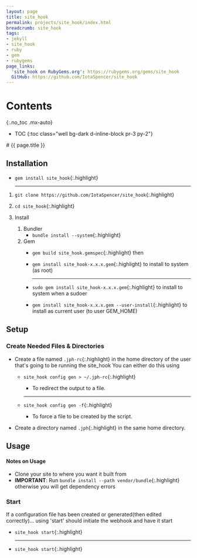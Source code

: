 ```yaml
---
layout: page
title: site_hook
permalink: projects/site_hook/index.html
breadcrumb: site_hook
tags:
- jekyll
- site_hook
- ruby
- gem
- rubygems
page_links:
  'site_hook on RubyGems.org': https://rubygems.org/gems/site_hook
  GitHub: https://github.com/IotaSpencer/site_hook
---
```

<div class="float-right card bg-dark ml-4 mr-2" style="order: 2;" markdown="1">

# Contents
{:.no_toc .mx-auto}

* TOC
{:toc class="well bg-dark d-inline-block pr-3 py-2"}
</div>

<div markdown="1">
# {{ page.title }}

## Installation

* `gem install site_hook`{:.highlight}

  <hr class="hr-text d-flex justify-content-center" data-content="or">

1. `git clone https://github.com/IotaSpencer/site_hook`{:.highlight}

1. `cd site_hook`{:.highlight}

1. Install
   1. Bundler
      * `bundle install --system`{:.highlight}
   1. Gem
      * `gem build site_hook.gemspec`{:.highlight}
     then
      * `gem install site_hook-x.x.x.gem`{:.highlight} to install to system (as root)
        <hr class="d-flex justify-content-center hr-text " data-content="or">

      * `sudo gem install site_hook-x.x.x.gem`{:.highlight} to install to system when a sudoer
      * `gem install site_hook-x.x.x.gem --user-install`{:.highlight} to install as current user (to user GEM_HOME)

## Setup

### Create Needed Files & Directories
* Create a file named `.jph-rc`{:.highlight} in the home
    directory of the user that's going to be running the site_hook
    You can either do this using

  * `site_hook config gen > ~/.jph-rc`{:.highlight}
    * To redirect the output to a file.
    <hr class="hr-text d-flex justify-content-center" data-content="or">

  * `site_hook config gen -f`{:.highlight}
    * To force a file to be created by the script.

* Create a directory named `.jph`{:.highlight} in the same home directory.

## Usage

#### Notes on Usage

* Clone your site to where you want it built from
* **IMPORTANT**: Run `bundle install --path vendor/bundle`{:.highlight}
    otherwise you will get dependency errors

### Start

  If a configuration file has been created or generated(then edited correctly)... using 'start' should initiate the webhook and have it start

* `site_hook start`{:.highlight}
  <hr class="d-flex justify-content-center hr-text" data-content="or">

* `site_hook start`{:.highlight}

</div>